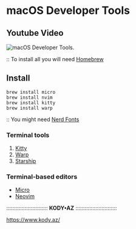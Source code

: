 # macOS Developer Tools

## Youtube Video
![macOS Developer Tools.](https://i4.ytimg.com/vi/yJgakHTUSdc/mqdefault.jpg "macOS Developer Tools.")

:: To install all you will need [Homebrew](https://brew.sh/)

## Install

```
brew install micro
brew install nvim
brew install kitty
brew install warp
```

:: You might need [Nerd Fonts](https://www.nerdfonts.com/font-downloads)

### Terminal tools

1. [Kitty](https://sw.kovidgoyal.net/kitty/)
2. [Warp](https://www.warp.dev/)
3. [Starship](https://starship.rs/)


### Terminal-based editors

* [Micro](https://micro-editor.github.io/)
* [Neovim](https://neovim.io/)

:::::::::::::::::::::::::::
**KODY•AZ**
:::::::::::::::::::::::::::

https://www.kody.az/




